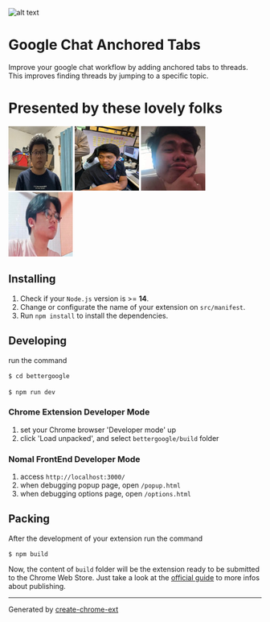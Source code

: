 ![alt text](https://wash.elijahstuff.wtf/assets/banner.fw-c01f1dd2.png)
# Google Chat Anchored Tabs
Improve your google chat workflow by adding anchored tabs to threads.
This improves finding threads by jumping to a specific topic.

# Presented by these lovely folks
<p float="left">
<img src="./resources/elijah.jpg"  width="128" height="128">
<img src="./resources/arjohn.jpg"  width="128" height="128">
<img src="./resources/wendale1.png"  width="128" height="128">
<img src="./resources/james.png"  width="128" height="128">
</p>


## Installing

1. Check if your `Node.js` version is >= **14**.
2. Change or configurate the name of your extension on `src/manifest`.
3. Run `npm install` to install the dependencies.

## Developing

run the command

```shell
$ cd bettergoogle

$ npm run dev
```

### Chrome Extension Developer Mode

1. set your Chrome browser 'Developer mode' up
2. click 'Load unpacked', and select `bettergoogle/build` folder

### Nomal FrontEnd Developer Mode

1. access `http://localhost:3000/`
2. when debugging popup page, open `/popup.html`
3. when debugging options page, open `/options.html`

## Packing

After the development of your extension run the command

```shell
$ npm build
```

Now, the content of `build` folder will be the extension ready to be submitted to the Chrome Web Store. Just take a look at the [official guide](https://developer.chrome.com/webstore/publish) to more infos about publishing.

---

Generated by [create-chrome-ext](https://github.com/guocaoyi/create-chrome-ext)

